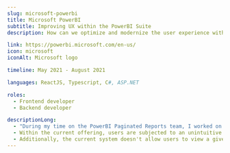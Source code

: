 ```yaml
---
slug: microsoft-powerbi
title: Microsoft PowerBI
subtitle: Improving UX within the PowerBI Suite
description: How can we optimize and modernize the user experience within the Paginated Reports suite within Microsoft's larger PowerBI suite?

link: https://powerbi.microsoft.com/en-us/
icon: microsoft
iconAlt: Microsoft logo

timeline: May 2021 - August 2021

languages: ReactJS, Typescript, C#, ASP.NET

roles:
  - Frontend developer
  - Backend developer

descriptionLong:
  - "During my time on the PowerBI Paginated Reports team, I worked on two major features: infinite scrolling within the Paginated Report web client, and enabling background exporting of paginated report files."
  - Within the current offering, users are subjected to an unintuitive user flow for viewing multiple pages, where the user is expected to click a button each time they want to view the next page. This differs significantly from the typical UX pattern within Microsoft's Office 365 Suite, where the next page is consistently viewed by vertical scrolling. During my time on the team I rebuilt the web Paginated Report page rendering engine to support this "Word-style" vertical scrolling.
  - Additionally, the current system doesn't allow users to view a given paginated report while it is being exported. Since these reports contain hundreds of thousands to millions of rows of data, this rendering process takes a significant amount of time, during which the user cannot interact with the web interface. I updated the backend code to parallelize this report rendering, and allowed users to view reports while the server is exporting in the background.
---
```


